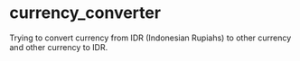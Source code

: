 # currency_converter
Trying to convert currency from IDR (Indonesian Rupiahs) to other currency and other currency to IDR.
